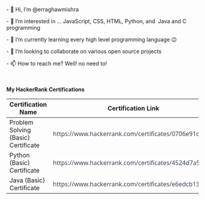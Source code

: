 <p>- 👋 Hi, I&rsquo;m @erraghawmishra</p>
<p>- 👀 I&rsquo;m interested in ... JavaScript, CSS, HTML, Python, and &nbsp;Java and C programming</p>
<p>- 🌱 I&rsquo;m currently learning every high level programming language 😉</p>
<p>- 💞️ I&rsquo;m looking to collaborate on various open source projects</p>
<p>- 📫 How to reach me? Well! no need to!</p>
<p><br></p>
<p><strong>My HackerRank Certifications</strong></p>
<table style="width: 100%;">
    <thead>
        <tr>
            <th>Certification Name<br></th>
            <th>Certification Link<br></th>
        </tr>
    </thead>
    <tbody>
        <tr>
            <td style="width: 50.0000%;">Problem Solving (Basic) Certificate<br></td>
            <td style="width: 50.0000%;">
                <meta http-equiv="content-type" content="text/html; charset=utf-8"><span style='color: rgb(57, 66, 78); font-family: "Whitney SSm A", "Whitney SSm B", Avenir, "Segoe UI", Ubuntu, "Helvetica Neue", Helvetica, Arial, sans-serif; font-size: 16px; font-style: normal; font-variant-ligatures: normal; font-variant-caps: normal; font-weight: 400; letter-spacing: normal; orphans: 2; text-align: start; text-indent: 0px; text-transform: none; white-space: pre; widows: 2; word-spacing: 0px; -webkit-text-stroke-width: 0px; background-color: rgb(255, 255, 255); text-decoration-thickness: initial; text-decoration-style: initial; text-decoration-color: initial; display: inline !important; float: none;'>https://www.hackerrank.com/certificates/0706e91d3cc5</span><br></td>
        </tr>
        <tr>
            <td style="width: 50.0000%;">Python (Basic) Certificate<br></td>
            <td style="width: 50.0000%;">
                <meta http-equiv="content-type" content="text/html; charset=utf-8"><span style='color: rgb(57, 66, 78); font-family: "Whitney SSm A", "Whitney SSm B", Avenir, "Segoe UI", Ubuntu, "Helvetica Neue", Helvetica, Arial, sans-serif; font-size: 16px; font-style: normal; font-variant-ligatures: normal; font-variant-caps: normal; font-weight: 400; letter-spacing: normal; orphans: 2; text-align: start; text-indent: 0px; text-transform: none; white-space: pre; widows: 2; word-spacing: 0px; -webkit-text-stroke-width: 0px; background-color: rgb(255, 255, 255); text-decoration-thickness: initial; text-decoration-style: initial; text-decoration-color: initial; display: inline !important; float: none;'>https://www.hackerrank.com/certificates/4524d7a57929</span><br></td>
        </tr>
        <tr>
            <td style="width: 50.0000%;">Java (Basic) Certificate<br></td>
            <td style="width: 50.0000%;">
                <meta http-equiv="content-type" content="text/html; charset=utf-8"><span style='color: rgb(57, 66, 78); font-family: "Whitney SSm A", "Whitney SSm B", Avenir, "Segoe UI", Ubuntu, "Helvetica Neue", Helvetica, Arial, sans-serif; font-size: 16px; font-style: normal; font-variant-ligatures: normal; font-variant-caps: normal; font-weight: 400; letter-spacing: normal; orphans: 2; text-align: start; text-indent: 0px; text-transform: none; white-space: pre; widows: 2; word-spacing: 0px; -webkit-text-stroke-width: 0px; background-color: rgb(255, 255, 255); text-decoration-thickness: initial; text-decoration-style: initial; text-decoration-color: initial; display: inline !important; float: none;'>https://www.hackerrank.com/certificates/e6edcb13b131</span><br></td>
        </tr>
    </tbody>
</table>

<!---
erraghawmishra/erraghawmishra is a ✨ special ✨ repository because its `README.md` (this file) appears on your GitHub profile.
You can click the Preview link to take a look at your changes.
--->
